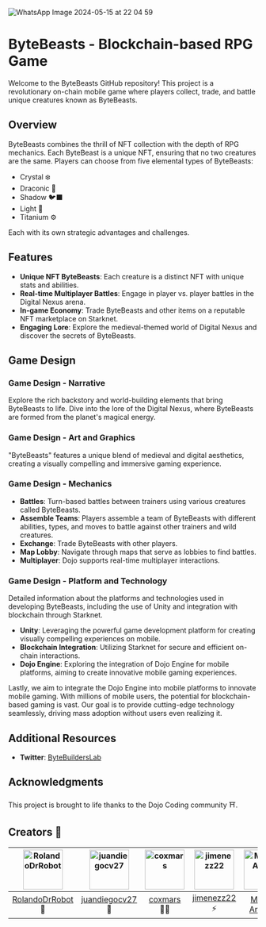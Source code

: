 ![WhatsApp Image 2024-05-15 at 22 04 59](https://github.com/ByteBuildersLabs/ByteBeasts/assets/101369290/949647e1-06a0-4a13-8e1d-a4680546ebcc)


# ByteBeasts - Blockchain-based RPG Game

Welcome to the ByteBeasts GitHub repository! This project is a revolutionary on-chain mobile game where players collect, trade, and battle unique creatures known as ByteBeasts.

## Overview

ByteBeasts combines the thrill of NFT collection with the depth of RPG mechanics. Each ByteBeast is a unique NFT, ensuring that no two creatures are the same. Players can choose from five elemental types of ByteBeasts:

- Crystal ❄️
- Draconic 🐉
- Shadow 🐦‍⬛
- Light 🌟
- Titanium ⚙️

Each with its own strategic advantages and challenges.

## Features

- **Unique NFT ByteBeasts**: Each creature is a distinct NFT with unique stats and abilities.
- **Real-time Multiplayer Battles**: Engage in player vs. player battles in the Digital Nexus arena.
- **In-game Economy**: Trade ByteBeasts and other items on a reputable NFT marketplace on Starknet.
- **Engaging Lore**: Explore the medieval-themed world of Digital Nexus and discover the secrets of ByteBeasts.

## Game Design

### Game Design - Narrative

Explore the rich backstory and world-building elements that bring ByteBeasts to life. Dive into the lore of the Digital Nexus, where ByteBeasts are formed from the planet's magical energy.

### Game Design - Art and Graphics

"ByteBeasts" features a unique blend of medieval and digital aesthetics, creating a visually compelling and immersive gaming experience.

### Game Design - Mechanics

- **Battles**: Turn-based battles between trainers using various creatures called ByteBeasts.
- **Assemble Teams**: Players assemble a team of ByteBeasts with different abilities, types, and moves to battle against other trainers and wild creatures.
- **Exchange**: Trade ByteBeasts with other players.
- **Map Lobby**: Navigate through maps that serve as lobbies to find battles.
- **Multiplayer**: Dojo supports real-time multiplayer interactions.

### Game Design - Platform and Technology

Detailed information about the platforms and technologies used in developing ByteBeasts, including the use of Unity and integration with blockchain through Starknet.

- **Unity**: Leveraging the powerful game development platform for creating visually compelling experiences on mobile.
- **Blockchain Integration**: Utilizing Starknet for secure and efficient on-chain interactions.
- **Dojo Engine**: Exploring the integration of Dojo Engine for mobile platforms, aiming to create innovative mobile gaming experiences.

Lastly, we aim to integrate the Dojo Engine into mobile platforms to innovate mobile gaming. With millions of mobile users, the potential for blockchain-based gaming is vast. Our goal is to provide cutting-edge technology seamlessly, driving mass adoption without users even realizing it.

## Additional Resources

- **Twitter**: [ByteBuildersLab](https://twitter.com/ByteBuildersLab)

## Acknowledgments

This project is brought to life thanks to the Dojo Coding community ⛩️.

## Creators 🌟

| <img src="https://github.com/ByteBuildersLabs/ByteBeasts/assets/101369290/fe52be6a-113f-4bb0-8788-37187ff78f4f" alt="RolandoDrRobot" width="80" height="80"> | <img src="https://github.com/ByteBuildersLabs/ByteBeasts/assets/101369290/e4d129e0-ba84-4e4b-aa58-07891198f665" alt="juandiegocv27" width="80" height="80"> | <img src="https://github.com/ByteBuildersLabs/ByteBeasts/assets/101369290/16ba90ae-0b4d-40ef-b7d3-b04def6c5fe2" alt="coxmars" width="80" height="80"> | <img src="https://github.com/ByteBuildersLabs/ByteBeasts/assets/101369290/c20bae3e-7058-49c5-9b00-4b9d90c6c563" alt="jimenezz22" width="80" height="80"> | <img src="https://github.com/ByteBuildersLabs/ByteBeasts/assets/101369290/3344b88d-e5ff-4e5e-92b2-a32ed3dbc405" alt="Mario-Araya" width="80" height="80"> |
|:---:|:---:|:---:|:---:|:---:|
| [RolandoDrRobot](https://github.com/RolandoDrRobot) 🐲 | [juandiegocv27](https://github.com/juandiegocv27) 🍇 | [coxmars](https://github.com/coxmars) 🥷🏽 | [jimenezz22](https://github.com/jimenezz22) ⚡️ | [Mario-Araya](https://github.com/Mario-Araya) 🚀 |

